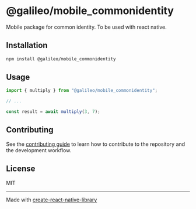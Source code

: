 # @galileo/mobile_commonidentity
Mobile package for common identity. To be used with react native.
## Installation

```sh
npm install @galileo/mobile_commonidentity
```

## Usage

```js
import { multiply } from "@galileo/mobile_commonidentity";

// ...

const result = await multiply(3, 7);
```

## Contributing

See the [contributing guide](CONTRIBUTING.md) to learn how to contribute to the repository and the development workflow.

## License

MIT

---

Made with [create-react-native-library](https://github.com/callstack/react-native-builder-bob)
